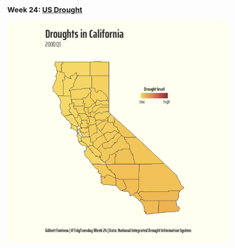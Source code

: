 ### Week 24: [US Drought](https://github.com/gilbertfontana/TidyTuesday/tree/main/Week24)
![](https://github.com/gilbertfontana/TidyTuesday/blob/main/Week24/tidytuesday_week_24.gif)
